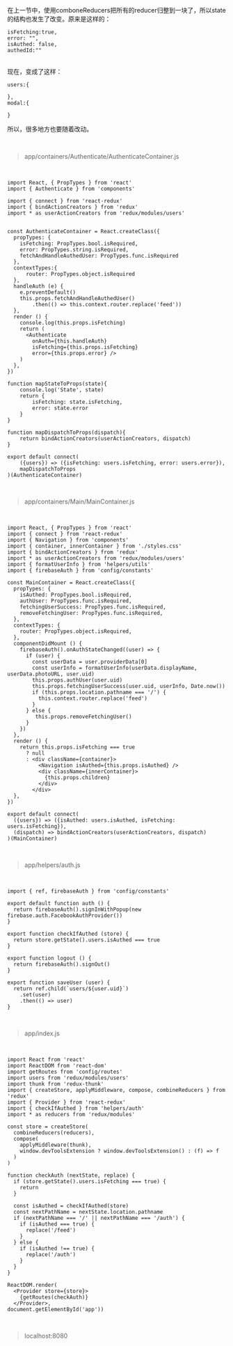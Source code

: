 在上一节中，使用comboneReducers把所有的reducer归整到一块了，所以state的结构也发生了改变。原来是这样的：

	isFetching:true,
	error: "",
	isAuthed: false,
	authedId:""

<br>
现在，变成了这样：

	users:{

	},
	modal:{

	}

所以，很多地方也要随着改动。

<br>

> app/containers/Authenticate/AuthenticateContainer.js

<br>

	import React, { PropTypes } from 'react'
	import { Authenticate } from 'components'
	
	import { connect } from 'react-redux'
	import { bindActionCreators } from 'redux'
	import * as userActionCreators from 'redux/modules/users'
	
	
	const AuthenticateContainer = React.createClass({
	  propTypes: {
	    isFetching: PropTypes.bool.isRequired,
	    error: PropTypes.string.isRequired,
	    fetchAndHandleAuthedUser: PropTypes.func.isRequired
	  },
	  contextTypes:{
	      router: PropTypes.object.isRequired
	  },
	  handleAuth (e) {
	    e.preventDefault()
	    this.props.fetchAndHandleAuthedUser()
	        .then(() => this.context.router.replace('feed'))
	  },
	  render () {
	    console.log(this.props.isFetching)
	    return (
	      <Authenticate
	        onAuth={this.handleAuth}
	        isFetching={this.props.isFetching}
	        error={this.props.error} />
	    )
	  },
	})
	
	function mapStateToProps(state){
	    console.log('State', state)
	    return {
	        isFetching: state.isFetching,
	        error: state.error
	    }
	}
	
	function mapDispatchToProps(dispatch){
	    return bindActionCreators(userActionCreators, dispatch)
	}
	
	export default connect(
	    ({users}) => ({isFetching: users.isFetching, error: users.error}), 
	    mapDispatchToProps
	)(AuthenticateContainer)

<br>

> app/containers/Main/MainContainer.js

<br>

	import React, { PropTypes } from 'react'
	import { connect } from 'react-redux'
	import { Navigation } from 'components'
	import { container, innerContainer } from './styles.css'
	import { bindActionCreators } from 'redux'
	import * as userActionCreators from 'redux/modules/users'
	import { formatUserInfo } from 'helpers/utils'
	import { firebaseAuth } from 'config/constants'
	
	const MainContainer = React.createClass({
	  propTypes: {
	    isAuthed: PropTypes.bool.isRequired,
	    authUser: PropTypes.func.isRequired,
	    fetchingUserSuccess: PropTypes.func.isRequired,
	    removeFetchingUser: PropTypes.func.isRequired,
	  },
	  contextTypes: {
	    router: PropTypes.object.isRequired,
	  },
	  componentDidMount () {
	    firebaseAuth().onAuthStateChanged((user) => {
	      if (user) {
	        const userData = user.providerData[0]
	        const userInfo = formatUserInfo(userData.displayName, userData.photoURL, user.uid)
	        this.props.authUser(user.uid)
	        this.props.fetchingUserSuccess(user.uid, userInfo, Date.now())
	        if (this.props.location.pathname === '/') {
	          this.context.router.replace('feed')
	        }
	      } else {
	         this.props.removeFetchingUser()
	      }
	    })
	  },
	  render () {
	    return this.props.isFetching === true
	      ? null
	      : <div className={container}>
	          <Navigation isAuthed={this.props.isAuthed} />
	          <div className={innerContainer}>
	            {this.props.children}
	          </div>
	        </div>
	  },
	})
	
	export default connect(
	  ({users}) => ({isAuthed: users.isAuthed, isFetching: users.isFetching}),
	  (dispatch) => bindActionCreators(userActionCreators, dispatch)
	)(MainContainer)

<br>

> app/helpers/auth.js

<br>

	import { ref, firebaseAuth } from 'config/constants'
	
	export default function auth () {
	  return firebaseAuth().signInWithPopup(new firebase.auth.FacebookAuthProvider())
	}
	
	export function checkIfAuthed (store) {
	  return store.getState().users.isAuthed === true
	}
	
	export function logout () {
	  return firebaseAuth().signOut()
	}
	
	export function saveUser (user) {
	  return ref.child(`users/${user.uid}`)
	    .set(user)
	    .then(() => user)
	}

<br>

> app/index.js

<br>

	import React from 'react'
	import ReactDOM from 'react-dom'
	import getRoutes from 'config/routes'
	import users from 'redux/modules/users'
	import thunk from 'redux-thunk'
	import { createStore, applyMiddleware, compose, combineReducers } from 'redux'
	import { Provider } from 'react-redux'
	import { checkIfAuthed } from 'helpers/auth'
	import * as reducers from 'redux/modules'    
	
	const store = createStore(
	  combineReducers(reducers),
	  compose(
	    applyMiddleware(thunk),
	    window.devToolsExtension ? window.devToolsExtension() : (f) => f
	  )
	)
	
	function checkAuth (nextState, replace) {
	  if (store.getState().users.isFetching === true) {
	    return
	  }
	
	  const isAuthed = checkIfAuthed(store)
	  const nextPathName = nextState.location.pathname
	  if (nextPathName === '/' || nextPathName === '/auth') {
	    if (isAuthed === true) {
	      replace('/feed')
	    }
	  } else {
	    if (isAuthed !== true) {
	      replace('/auth')
	    }
	  }
	}
	
	ReactDOM.render(
	  <Provider store={store}>
	    {getRoutes(checkAuth)}
	  </Provider>,
	document.getElementById('app'))

<br>

> localhost:8080

<br>